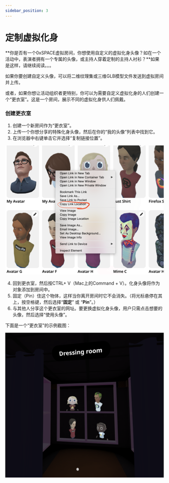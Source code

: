 ```yaml
---
sidebar_position: 3
---
```


# 定制虚拟化身

**你是否有一个0xSPACE虚拟房间，你想使用自定义的虚拟化身头像？如在一个活动中，表演者拥有一个专属的头像，或主持人穿着定制的主持人衬衫？**如果是这样，请继续阅读。。。

如果你要创建自定义头像，可以将二维纹理集或三维GLB模型文件发送到虚拟房间并上传。

或者，如果你想让活动组织者更特别，你可以为需要自定义虚拟化身的人们创建一个“更衣室”。这是一个房间，展示不同的虚拟化身供人们佩戴。

### 创建更衣室

1. 创建一个新房间作为“更衣室”。
2. 上传一个你想分享的特殊化身头像，然后在你的“我的头像”列表中找到它。
3. 在浏览器中右键单击它并选择“复制链接位置”。

![Example get avatar link screenshot](imgs/3.png)

4. 回到更衣室，然后按CTRL+ V（Mac上的Command + V）。化身头像将作为对象添加到房间中。
5. 固定（Pin）住这个物体，这样当你离开房间时它不会消失。（将光标悬停在其上，按空格键，然后选择“**固定**” 或 “**Pin**”。）
6. 与其他人分享这个更衣室的网址。要更换虚拟化身头像，用户只需点击想要的头像，然后选择“使用头像”。

下面是一个“更衣室”的示例截图：

![Example dressing room with custom avatars](imgs/4.png)



